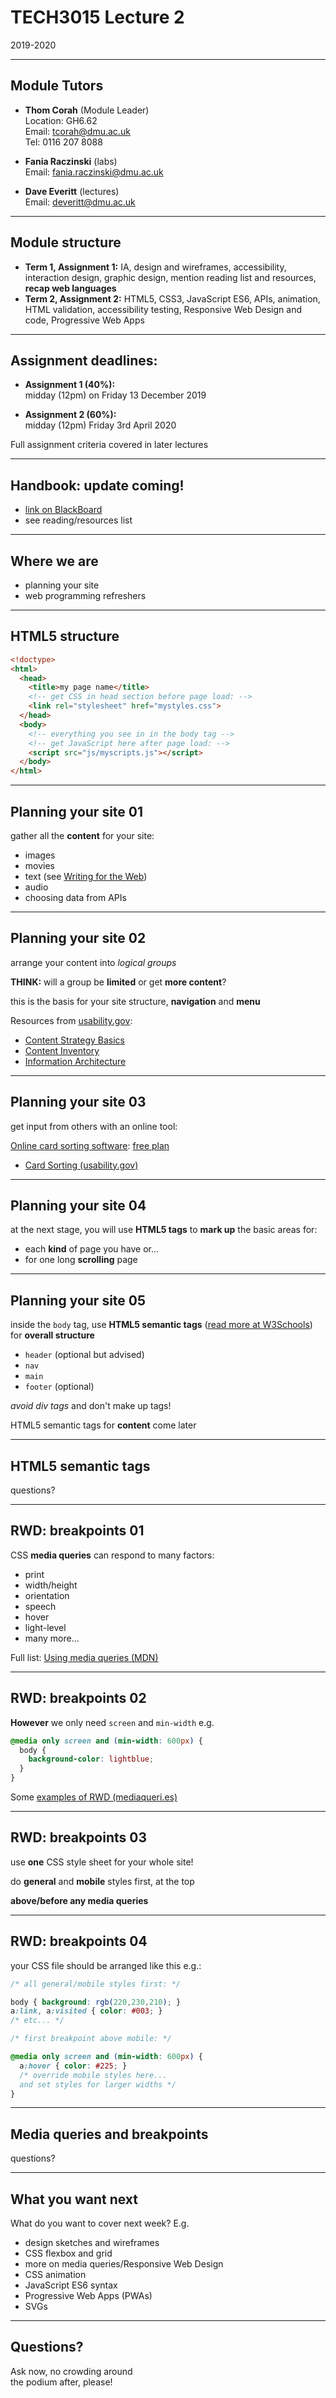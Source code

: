 # TECH3015 Lecture 2

2019-2020

---

## Module Tutors

- **Thom Corah** (Module Leader)  
Location: GH6.62  
Email: tcorah@dmu.ac.uk  
Tel: 0116 207 8088

- **Fania Raczinski** (labs)  
Email: fania.raczinski@dmu.ac.uk

- **Dave Everitt** (lectures)  
Email: deveritt@dmu.ac.uk

---

## Module structure

- **Term 1, Assignment 1:** IA, design and wireframes, accessibility, interaction design, graphic design, mention reading list and resources, **recap web languages**
- **Term 2, Assignment 2:** HTML5, CSS3, JavaScript ES6, APIs, animation, HTML validation, accessibility testing, Responsive Web Design and code, Progressive Web Apps

---

## Assignment deadlines:

- **Assignment 1 (40%):**  
midday (12pm) on Friday 13 December 2019

- **Assignment 2 (60%):**  
midday (12pm) Friday 3rd April 2020

Full assignment criteria covered in later lectures

---

## Handbook: update coming!

- [link on BlackBoard](https://thomcorah.github.io/dmu-multimedia/tech3015/module-handbook.html)
- see reading/resources list

---

## Where we are

- planning your site
- web programming refreshers

---

## HTML5 structure

```html
<!doctype>
<html>
  <head>
    <title>my page name</title>
    <!-- get CSS in head section before page load: -->
    <link rel="stylesheet" href="mystyles.css">
  </head>
  <body>
    <!-- everything you see in in the body tag -->
    <!-- get JavaScript here after page load: -->
    <script src="js/myscripts.js"></script>
  </body>
</html>
```

---

## Planning your site 01

gather all the **content** for your site:

- images
- movies
- text (see [Writing for the Web](https://www.usability.gov/how-to-and-tools/methods/writing-for-the-web.html))
- audio
- choosing data from APIs

---

## Planning your site 02

arrange your content into *logical groups*

**THINK:** will a group be **limited** or get **more content**?

this is the basis for your site structure, **navigation** and **menu**

Resources from [usability.gov](https://www.usability.gov/):

- [Content Strategy Basics](https://www.usability.gov/what-and-why/content-strategy.html)
- [Content Inventory](https://www.usability.gov/how-to-and-tools/methods/content-inventory.html)
- [Information Architecture](https://www.usability.gov/what-and-why/information-architecture.html)

---

## Planning your site 03

get input from others with an online tool:

[Online card sorting software](https://www.optimalworkshop.com/optimalsort): [free plan](https://www.optimalworkshop.com/register)

- [Card Sorting (usability.gov)](https://www.usability.gov/how-to-and-tools/methods/card-sorting.html)

---

## Planning your site 04

at the next stage, you will use **HTML5 tags** to **mark up** the basic areas for:

- each **kind** of page you have or...
- for one long **scrolling** page

---

## Planning your site 05

inside the `body` tag, use **HTML5 semantic tags** ([read more at W3Schools](https://www.w3schools.com/html/html5_semantic_elements.asp)) for **overall structure**

- `header` (optional but advised)
- `nav`
- `main`
- `footer` (optional)

*avoid div tags* and don't make up tags!

HTML5 semantic tags for **content** come later

---

## HTML5 semantic tags

questions?

---

## RWD: breakpoints 01

CSS **media queries** can respond to many factors:

- print
- width/height
- orientation
- speech
- hover
- light-level
- many more...

Full list: [Using media queries (MDN)](https://developer.mozilla.org/en-US/docs/Web/CSS/Media_Queries/Using_media_queries)

---

## RWD: breakpoints 02

**However** we only need `screen` and `min-width` e.g.

```css
@media only screen and (min-width: 600px) {
  body {
    background-color: lightblue;
  }
}
```

Some [examples of RWD (mediaqueri.es)](https://mediaqueri.es/)

---

## RWD: breakpoints 03

use **one** CSS style sheet for your whole site!

do **general** and **mobile** styles first, at the top

**above/before any media queries**

---

## RWD: breakpoints 04

your CSS file should be arranged like this e.g.:

```css
/* all general/mobile styles first: */

body { background: rgb(220,230,210); }
a:link, a:visited { color: #003; }
/* etc... */

/* first breakpoint above mobile: */

@media only screen and (min-width: 600px) {
  a:hover { color: #225; }
  /* override mobile styles here...
  and set styles for larger widths */
}
```

---

## Media queries and breakpoints

questions?

---

## What you want next

What do you want to cover next week? E.g.

- design sketches and wireframes
- CSS flexbox and grid
- more on media queries/Responsive Web Design
- CSS animation
- JavaScript ES6 syntax
- Progressive Web Apps (PWAs)
- SVGs

---

## Questions?

Ask now, no crowding around  
the podium after, please!
